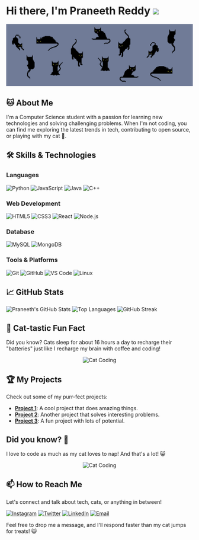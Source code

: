 # Hi there, I'm Praneeth Reddy <img src="https://raw.githubusercontent.com/MartinHeinz/MartinHeinz/master/wave.gif" width="30px">

![GitHub Profile Header](imgs/DckXjdnXcAAJP4E.jpeg)

## 🐱 About Me
I'm a Computer Science student with a passion for learning new technologies and solving challenging problems. When I'm not coding, you can find me exploring the latest trends in tech, contributing to open source, or playing with my cat 🐾.

## 🛠️ Skills & Technologies
### Languages
<p align="left">
  <img src="https://img.shields.io/badge/-Python-3776AB?style=flat&logo=python&logoColor=white" alt="Python" />
  <img src="https://img.shields.io/badge/-JavaScript-F7DF1E?style=flat&logo=javascript&logoColor=black" alt="JavaScript" />
  <img src="https://img.shields.io/badge/-Java-007396?style=flat&logo=java&logoColor=white" alt="Java" />
  <img src="https://img.shields.io/badge/-C++-00599C?style=flat&logo=cplusplus&logoColor=white" alt="C++" />
</p>

### Web Development
<p align="left">
  <img src="https://img.shields.io/badge/-HTML5-E34F26?style=flat&logo=html5&logoColor=white" alt="HTML5" />
  <img src="https://img.shields.io/badge/-CSS3-1572B6?style=flat&logo=css3&logoColor=white" alt="CSS3" />
  <img src="https://img.shields.io/badge/-React-61DAFB?style=flat&logo=react&logoColor=black" alt="React" />
  <img src="https://img.shields.io/badge/-Node.js-339933?style=flat&logo=nodedotjs&logoColor=white" alt="Node.js" />
</p>

### Database
<p align="left">
  <img src="https://img.shields.io/badge/-MySQL-4479A1?style=flat&logo=mysql&logoColor=white" alt="MySQL" />
  <img src="https://img.shields.io/badge/-MongoDB-47A248?style=flat&logo=mongodb&logoColor=white" alt="MongoDB" />
</p>

### Tools & Platforms
<p align="left">
  <img src="https://img.shields.io/badge/-Git-F05032?style=flat&logo=git&logoColor=white" alt="Git" />
  <img src="https://img.shields.io/badge/-GitHub-181717?style=flat&logo=github&logoColor=white" alt="GitHub" />
  <img src="https://img.shields.io/badge/-VS%20Code-007ACC?style=flat&logo=visual-studio-code&logoColor=white" alt="VS Code" />
  <img src="https://img.shields.io/badge/-Linux-FCC624?style=flat&logo=linux&logoColor=black" alt="Linux" />
</p>

## 📈 GitHub Stats
<p>
  <img src="https://github-readme-stats.vercel.app/api?username=yourusername&show_icons=true&theme=radical" alt="Praneeth's GitHub Stats" />
  <img src="https://github-readme-stats.vercel.app/api/top-langs/?username=yourusername&layout=compact&theme=radical" alt="Top Languages" />
  <img src="https://streak-stats.demolab.com?user=yourusername&theme=radical&hide_border=true&border_radius=32&date_format=j%20M%5B%20Y%5D" alt="GitHub Streak" />
</p>

## 🐾 Cat-tastic Fun Fact
Did you know? Cats sleep for about 16 hours a day to recharge their "batteries" just like I recharge my brain with coffee and coding!

<p align="center">
  <img src="https://media.giphy.com/media/12HZukMBlutpoQ/giphy.gif" alt="Cat Coding" width="250"/>
</p>

## 🏆 My Projects
Check out some of my purr-fect projects:

- [**Project 1**](https://github.com/yourusername/project1): A cool project that does amazing things.
- [**Project 2**](https://github.com/yourusername/project2): Another project that solves interesting problems.
- [**Project 3**](https://github.com/yourusername/project3): A fun project with lots of potential.

## Did you know? 🤔
I love to code as much as my cat loves to nap! And that's a lot! 😸

<p align="center">
  <img src="https://media.giphy.com/media/JIX9t2j0ZTN9S/giphy.gif" alt="Cat Coding" width="250"/>
</p>

## 📫 How to Reach Me
Let's connect and talk about tech, cats, or anything in between!
<p align="left">
  <a href="https://instagram.com/_.prx.__" target="_blank"><img src="https://img.shields.io/badge/-Instagram-E4405F?style=flat&logo=instagram&logoColor=white" alt="Instagram" /></a>
  <a href="https://twitter.com/Praneeth_on_X" target="_blank"><img src="https://img.shields.io/badge/-Twitter-1DA1F2?style=flat&logo=twitter&logoColor=white" alt="Twitter" /></a>
  <a href="https://linkedin.com/in/praneeth-reddy-a85839311" target="_blank"><img src="https://img.shields.io/badge/-LinkedIn-0077B5?style=flat&logo=linkedin&logoColor=white" alt="LinkedIn" /></a>
  <a href="mailto:praneethreddy.pr003@gmail.com"><img src="https://img.shields.io/badge/-Email-D14836?style=flat&logo=gmail&logoColor=white" alt="Email" /></a>
</p>
Feel free to drop me a message, and I'll respond faster than my cat jumps for treats! 😺


